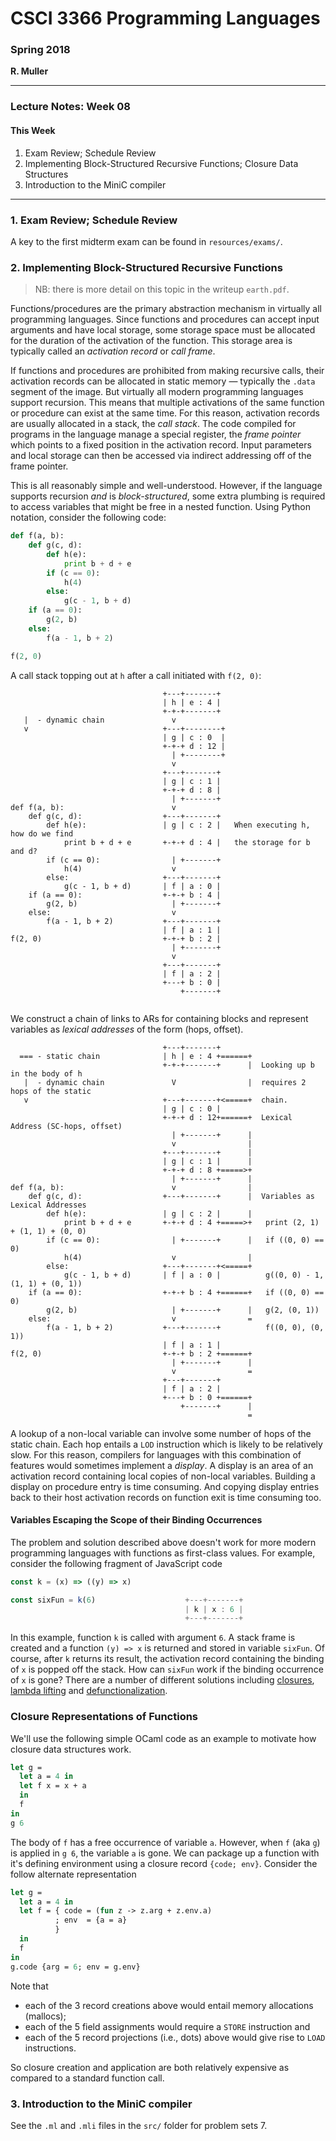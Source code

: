 





# CSCI 3366 Programming Languages

### Spring 2018

**R. Muller**

------

### Lecture Notes: Week 08

#### This Week

1. Exam Review; Schedule Review
2. Implementing Block-Structured Recursive Functions; Closure Data Structures
3. Introduction to the MiniC compiler

---

### 1. Exam Review; Schedule Review

A key to the first midterm exam can be found in `resources/exams/`.

### 2. Implementing Block-Structured Recursive Functions

>  NB: there is more detail on this topic in the writeup `earth.pdf`. 

Functions/procedures are the primary abstraction mechanism in virtually all programming languages. Since functions and procedures can accept input arguments and have local storage, some storage space must be allocated for the duration of the activation of the function. This storage area is typically called an *activation record* or *call frame*. 

If functions and procedures are prohibited from making recursive calls, their activation records can be allocated in static memory — typically the `.data` segment of the image. But virtually all modern programming languages support recursion. This means that multiple activations of the same function or procedure can exist at the same time. For this reason, activation records are usually allocated in a stack, the *call stack*. The code compiled for programs in the language manage a special register, the *frame pointer* which points to a fixed position in the activation record. Input parameters and local storage can then be accessed via indirect addressing off of the frame pointer.

This is all reasonably simple and well-understood. However, if the language supports recursion *and* is *block-structured*, some extra plumbing is required to access variables that might be free in a nested function. Using Python notation, consider the following code:

```python
def f(a, b):
    def g(c, d):
        def h(e):
            print b + d + e
        if (c == 0):
            h(4)
        else:
            g(c - 1, b + d)
    if (a == 0):
    	g(2, b)
    else:
        f(a - 1, b + 2)

f(2, 0) 
```

A call stack topping out at `h` after a call initiated with `f(2, 0)`:

```
                                  +---+-------+
                                  | h | e : 4 |
                                  +-+-+-------+
   |  - dynamic chain               v 
   v                              +---+--------+
                                  | g | c : 0  |
                                  +-+-+ d : 12 |
                                    | +--------+                                
                                    v 
                                  +---+-------+
                                  | g | c : 1 |
                                  +-+-+ d : 8 |
                                    | +-------+
def f(a, b):                        v
    def g(c, d):                  +---+-------+
        def h(e):                 | g | c : 2 |   When executing h, how do we find
            print b + d + e       +-+-+ d : 4 |   the storage for b and d?
        if (c == 0):                | +-------+
            h(4)                    v
        else:                     +---+-------+
            g(c - 1, b + d)       | f | a : 0 |
    if (a == 0):                  +-+-+ b : 4 |
    	g(2, b)                     | +-------+
    else:                           v 
        f(a - 1, b + 2)           +---+-------+
                                  | f | a : 1 |
f(2, 0)                           +-+-+ b : 2 |
                                    | +-------+
                                    v
                                  +---+-------+ 
                                  | f | a : 2 |
                                  +---+ b : 0 |
                                      +-------+
                                                     
```

We construct a chain of links to ARs for containing blocks and represent variables as *lexical addresses* of the form (hops, offset).

```
                                  +---+-------+
  === - static chain              | h | e : 4 +======+
                                  +-+-+-------+      |  Looking up b in the body of h
   |  - dynamic chain               V                |  requires 2 hops of the static
   v                              +---+-------+<=====+  chain.
                                  | g | c : 0 |
                                  +-+-+ d : 12+======+  Lexical Address (SC-hops, offset)
                                    | +-------+      |                                  
                                    v                |
                                  +---+-------+      |
                                  | g | c : 1 |      |
                                  +-+-+ d : 8 +=====>+
                                    | +-------+      |
def f(a, b):                        v                |
    def g(c, d):                  +---+-------+      |  Variables as Lexical Addresses
        def h(e):                 | g | c : 2 |      |
            print b + d + e       +-+-+ d : 4 +=====>+   print (2, 1) + (1, 1) + (0, 0)
        if (c == 0):                | +-------+      |   if ((0, 0) == 0)
            h(4)                    v                |
        else:                     +---+-------+<=====+
            g(c - 1, b + d)       | f | a : 0 |          g((0, 0) - 1, (1, 1) + (0, 1))
    if (a == 0):                  +-+-+ b : 4 +======+   if ((0, 0) == 0)
    	g(2, b)                     | +-------+      |   g(2, (0, 1))
    else:                           v                =
        f(a - 1, b + 2)           +---+-------+          f((0, 0), (0, 1))
                                  | f | a : 1 |
f(2, 0)                           +-+-+ b : 2 +======+
                                    | +-------+      |
                                    v                =
                                  +---+-------+ 
                                  | f | a : 2 |
                                  +---+ b : 0 +======+
                                      +-------+      |
                                                     =
```

A lookup of a non-local variable can involve some number of hops of the static chain. Each hop entails a `LOD` instruction which is likely to be relatively slow. For this reason, compilers for languages with this combination of features would sometimes implement a *display*. A display is an area of an activation record containing local copies of non-local variables. Building a display on procedure entry is time consuming. And copying display entries back to their host activation records on function exit is time consuming too.

#### Variables Escaping the Scope of their Binding Occurrences

The problem and solution described above doesn't work for more modern programming languages with functions as first-class values. For example, consider the following fragment of JavaScript code

```javascript
const k = (x) => ((y) => x)

const sixFun = k(6)                    +---+-------+
                                       | k | x : 6 |
                                       +---+-------+
```

In this example, function `k` is called with argument `6`. A stack frame is created and a function `(y) => x` is returned and stored in variable `sixFun`. Of course, after `k` returns its result, the activation record containing the binding of `x` is popped off the stack. How can `sixFun` work if the binding occurrence of `x` is gone? There are a number of different solutions including [closures](https://en.wikipedia.org/wiki/Closure_(computer_programming)), [lambda lifting](https://en.wikipedia.org/wiki/Lambda_lifting) and [defunctionalization](https://en.wikipedia.org/wiki/Defunctionalization).

### Closure Representations of Functions

We'll use the following simple OCaml code as an example to motivate how closure data structures work.

```ocaml
let g = 
  let a = 4 in
  let f x = x + a
  in
  f
in
g 6
```

The body of `f` has a free occurrence of variable `a`. However, when `f` (aka `g`) is applied in `g 6`, the variable `a` is gone. We can package up a function with it's defining environment using a closure record `{code; env}`. Consider the follow alternate representation

```ocaml
let g =
  let a = 4 in
  let f = { code = (fun z -> z.arg + z.env.a)
          ; env  = {a = a}
          }
  in
  f
in
g.code {arg = 6; env = g.env}
```

Note that 

+ each of the 3 record creations above would entail memory allocations (mallocs);
+ each of the 5 field assignments would require a `STORE` instruction and
+ each of the 5 record projections (i.e., dots) above would give rise to `LOAD` instructions. 

So closure creation and application are both relatively expensive as compared to a standard function call.

### 3. Introduction to the MiniC compiler

See the `.ml` and `.mli` files in the `src/` folder for problem sets 7.